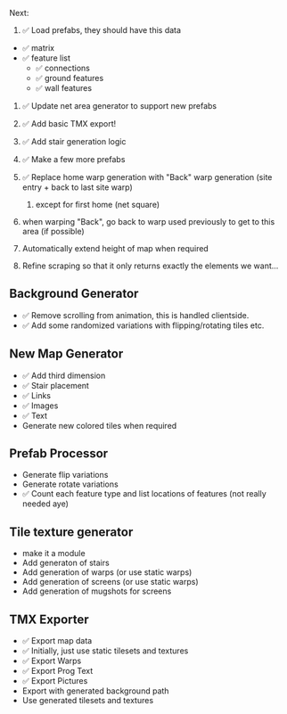 Next:
1. ✅ Load prefabs, they should have this data
- ✅ matrix
- ✅ feature list
    - ✅ connections
    - ✅ ground features
    - ✅ wall features

1. ✅ Update net area generator to support new prefabs

1. ✅ Add basic TMX export!

1. ✅ Add stair generation logic 

1. ✅ Make a few more prefabs

1. ✅ Replace home warp generation with "Back" warp generation (site entry + back to last site warp)
    1. except for first home (net square)

1. when warping "Back", go back to warp used previously to get to this area (if possible)



1. Automatically extend height of map when required

1. Refine scraping so that it only returns exactly the elements we want...


## Background Generator
- ✅ Remove scrolling from animation, this is handled clientside.
- ✅ Add some randomized variations with flipping/rotating tiles etc.

## New Map Generator
- ✅ Add third dimension
- ✅ Stair placement
- ✅ Links
- ✅ Images
- ✅ Text
- Generate new colored tiles when required

## Prefab Processor
- Generate flip variations
- Generate rotate variations
- ✅ Count each feature type and list locations of features (not really needed aye)

## Tile texture generator
- make it a module
- Add generaton of stairs
- Add generation of warps (or use static warps)
- Add generation of screens (or use static warps)
- Add generation of mugshots for screens

## TMX Exporter
- ✅ Export map data
- ✅ Initially, just use static tilesets and textures
- ✅ Export Warps
- ✅ Export Prog Text
- ✅ Export Pictures
- Export with generated background path
- Use generated tilesets and textures